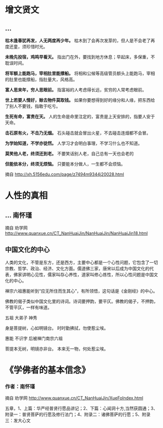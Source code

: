 # 增文贤文

## ...

**枯木逢春犹再发，人无两度再少年。**
枯木到了会再次发芽的，但人是不会老了再度还童，须珍惜时光。

**未晚先投宿，鸡鸣早看天。**
指出门在外，要找到地方休息；早起床，多保重，不耽误时间。

**将军额上能跑马，宰相肚里能撑船。**
将相和公候等高级管员额头上能跑马，宰相的肚里也能撑船，指肚量大，风格高。

**富人思来年，穷人思眼前。**
指富裕的人考虑得长远，贫穷的人常考虑眼前。

**世上若要人情好，赊去物件莫取钱。**
如果你要想得到好的缘分和人缘，把东西给了别人不要钱，指敢于吃亏。

**生死有命，富贵在天。**
人的生命是命里注定的，富贵是上天安排的，指要人安于天命。

**击石原有火，不击乃无烟。**
石头碰击就会冒出火星，不去碰击连烟都不会冒。

**为学始知道，不学亦徒然。**
人学习才会明白事理，不学习什么也不知道。

**莫笑他人老，终须还到老。**
不要笑话别人老，自己总有一天也会老的

**但能依本分，终须无烦恼。**
只要能本分做人，一生都不会烦恼。

摘自       http://xh.5156edu.com/page/z7494m9344j20028.html



# 人性的真相

## ... 南怀瑾  

摘自     劝学网  http://www.quanxue.cn/CT_NanHuaiJin/NanHuaiJin/NanHuaiJin18.html

## 中国文化的中心

人类的文化，不管是东方，还是西方，主要中心都是一个心性问题，它包含了一切宗教、哲学、政治、经济、文化方面。儒道佛三家，唐宋以后成为中国文化的代表，佛家讲明心见性，儒家叫存心养性，道家叫修心炼性，所以心性问题是中国文化的中心。

禅宗六祖惠能听到“应无所住而生其心”，有所领悟，这句话是《金刚经》的中心。

佛教的偈子类似中国文化里的诗词。诗词要押韵，要平仄。佛教的偈子，不押韵，不管平仄，一样有味道。

五祖 大弟子 神秀 

身是菩提树，心如明镜台。
时时勤拂拭，勿使惹尘埃。

惠能 不识字  后被禅门南宗六祖

菩提本无树，明镜亦非台。
本来无一物，何处惹尘埃。



# 《学佛者的基本信念》

### 作者：南怀瑾  

摘自     劝学网  http://www.quanxue.cn/CT_NanHuaiJin/XueFoIndex.html



五章，1、上篇：华严经普贤行愿品讲记；2、下篇：心闻洞十方,当然获圆通；3、附录一：普贤菩萨的行愿及修行法门；4、附录二：诸佛菩萨的行愿；5、附录三：发大心文



